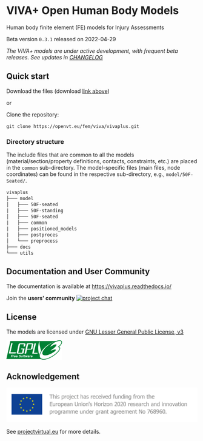 # VIVA+ Open Human Body Models

Human body finite element (FE) models for Injury Assessments

Beta version `0.3.1` released on 2022-04-29

*The VIVA+ models are under active development, with frequent beta releases. See updates in [CHANGELOG](CHANGELOG.md)*

## Quick start

Download the files (download [link above](https://virtual.openvt.eu/fem/viva/vivaplus/-/archive/master/vivaplus-master.zip))

or

Clone the repository:

```
git clone https://openvt.eu/fem/viva/vivaplus.git
```

### Directory structure

The include files that are common to all the models (material/section/property definitions, contacts, constraints, etc.) are placed in the `common` sub-directory. The model-specific files (main files, node coordinates) can be found in the respective sub-directory, e.g., `model/50F-Seated/`.

```
vivaplus
├─── model
│   ├─── 50F-seated
|   ├─── 50F-standing
│   ├─── 50F-seated
|   ├─── common
|   ├─── positioned_models
|   ├─── postproces
│   └─── preprocess
├─── docs
└─── utils
```

## Documentation and User Community

The documentation is available at <https://vivaplus.readthedocs.io/>

Join the **users' community** [![project chat](https://img.shields.io/badge/zulip-join_chat-brightgreen.svg)](https://vivaplus.zulipchat.com)

## License

The models are licensed under [GNU Lesser General Public License, v3](https://www.gnu.org/licenses/lgpl-3.0-standalone.html)

![LGPLv3)](docs/images/lgplv3.png)

## Acknowledgement

![VIRTUAL Funding](docs/images/VIRTUAL_EUFunding.png)

See [projectvirtual.eu](https://projectvirtual.eu/) for more details.
